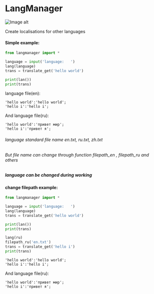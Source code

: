 # LangManager

![Image alt](https://img.shields.io/badge/license-GNU%20General%20Public%20License-brightgreen)

Create localisations for other languages
#### Simple example:
```python
from langmanager import *

language = input('language:   ')
lang(language)
trans = translate_get('hello world')

print(lan())
print(trans)
```
language file(en):
```
'hello world':'hello world';
'hello i':'hello i';
```
And language file(ru):
```
'hello world':'привет мир';
'hello i':'привет я';
```
###### language standard file name en.txt, ru.txt, zh.txt
###### But file name can change through function filepath_en , filepath_ru and others
##### language can be changed during working
#### change filepath example:
```python
from langmanager import *

language = input('language:   ')
lang(language)
trans = translate_get('hello world')

print(lan())
print(trans)

lang(ru)
filepath_ru('en.txt')
trans = translate_get('hello i')
print(trans)
```
```
'hello world':'hello world';
'hello i':'hello i';
```
And language file(ru):
```
'hello world':'привет мир';
'hello i':'привет я';
```
